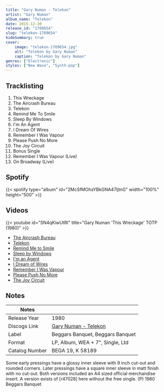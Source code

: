 ```yaml
---
title: "Gary Numan - Telekon"
artist: "Gary Numan"
album_name: "Telekon"
date: 2015-12-30
release_id: "1709654"
slug: "telekon-1709654"
hideSummary: true
cover:
    image: "telekon-1709654.jpg"
    alt: "Telekon by Gary Numan"
    caption: "Telekon by Gary Numan"
genres: ["Electronic"]
styles: ["New Wave", "Synth-pop"]
---
```

## Tracklisting
1. This Wreckage
2. The Aircrash Bureau
3. Telekon
4. Remind Me To Smile
5. Sleep By Windows
6. I'm An Agent
7. I Dream Of Wires
8. Remember I Was Vapour
9. Please Push No More
10. The Joy Circuit
11. Bonus Single
12. Remember I Was Vapour (Live)
13. On Broadway (Live)
## Spotify
{{< spotify type="album" id="2McSfMOhsYBkGNA47IjtnG" width="100%" height="500" >}}

## Videos
{{< youtube id="SN4qKiwUtRI" title="Gary Numan 'This Wreckage' TOTP (1980)" >}}
- [The Aircrash Bureau](https://www.youtube.com/watch?v=tbHix56qfG8)
- [Telekon](https://www.youtube.com/watch?v=EAFu1wj2f44)
- [Remind Me to Smile](https://www.youtube.com/watch?v=WW_dgV9sYnk)
- [Sleep by Windows](https://www.youtube.com/watch?v=0Wu9AtBqpnY)
- [I'm an Agent](https://www.youtube.com/watch?v=RfvdZQLwwtI)
- [I Dream of Wires](https://www.youtube.com/watch?v=cMWiXgFX3VE)
- [Remember I Was Vapour](https://www.youtube.com/watch?v=hYxZYbQ0HOE)
- [Please Push No More](https://www.youtube.com/watch?v=d_nomfDoiGQ)
- [The Joy Circuit](https://www.youtube.com/watch?v=_KQdSQRd-6g)

## Notes
| Notes          |             |
| ---------------| ----------- |
| Release Year   | 1980 |
| Discogs Link   | [Gary Numan - Telekon](https://www.discogs.com/release/1709654-Gary-Numan-Telekon) |
| Label          | Beggars Banquet, Beggars Banquet |
| Format         | LP, Album, WEA + 7\", Single, Ltd |
| Catalog Number | BEGA 19, K 58189 |

Some early pressings have a glossy inner sleeve with 9 inch cut-out and rounded corners.  Later pressings have a square inner sleeve in matt finish with no cut-out.  Both versions included an A4 sized official merchandise insert.  A version exists of [r47028] here without the free single.  (P) 1980 Beggars Banquet
